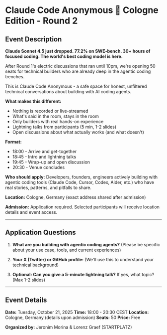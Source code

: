 # Claude Code Anonymous 💒 Cologne Edition - Round 2

## Event Description

**Claude Sonnet 4.5 just dropped. 77.2% on SWE-bench. 30+ hours of focused coding. The world's best coding model is here.**

After Round 1's electric discussions that ran until 10pm, we're opening 50 seats for technical builders who are already deep in the agentic coding trenches.

This is Claude Code Anonymous - a safe space for honest, unfiltered technical conversations about building with AI coding agents.

**What makes this different:**
- Nothing is recorded or live-streamed
- What's said in the room, stays in the room
- Only builders with real hands-on experience
- Lightning talks from participants (5 min, 1-2 slides)
- Open discussions about what actually works (and what doesn't)

**Format:**
- 18:00 - Arrive and get-together
- 18:45 - Intro and lightning talks
- 19:45 - Wrap-up and open discussion
- 20:30 - Venue concludes

**Who should apply:**
Developers, founders, engineers actively building with agentic coding tools (Claude Code, Cursor, Codex, Aider, etc.) who have real stories, patterns, and pitfalls to share.

**Location:**
Cologne, Germany (exact address shared after admission)

**Admission:**
Application required. Selected participants will receive location details and event access.

---

## Application Questions

1. **What are you building with agentic coding agents?** (Please be specific about your use case, tools, and current experiences)

2. **Your X (Twitter) or GitHub profile:** (We'll use this to understand your technical background)

3. **Optional: Can you give a 5-minute lightning talk?** If yes, what topic? (Max 1-2 slides)

---

## Event Details

**Date:** Tuesday, October 21, 2025
**Time:** 18:00 - 20:30 CEST
**Location:** Cologne, Germany (details upon admission)
**Seats:** 50
**Price:** Free

**Organized by:** Jeronim Morina & Lorenz Graef (STARTPLATZ)